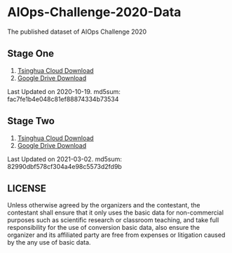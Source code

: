 # AIOps-Challenge-2020-Data
The published dataset of AIOps Challenge 2020

## Stage One

1. [Tsinghua Cloud Download](https://cloud.tsinghua.edu.cn/f/c1ea3426ce444bc9baae/)
2. [Google Drive Download](https://drive.google.com/file/d/1nkEsD1g7THm_T58KwUQZ7o-b174fdx-n/view?usp=sharing)

Last Updated on 2020-10-19. md5sum: fac7fe1b4e048c81ef88874334b73534

## Stage Two

1. [Tsinghua Cloud Download](https://cloud.tsinghua.edu.cn/f/be5921ec670b4beda993/)
2. [Google Drive Download](https://drive.google.com/file/d/1l7m-gdnaqIHveWrT-JLDyEUSA8QzPvZO/view?usp=sharing)

Last Updated on 2021-03-02. md5sum: 82990dbf578cf304a4e98c5573d2fd9b

## LICENSE
Unless otherwise agreed by the organizers and the contestant, the contestant shall ensure that it only uses the basic data for non-commercial purposes such as scientific research or classroom teaching, and take full responsibility for the use of conversion basic data, also ensure the organizer and its affiliated party are free from expenses or litigation caused by the any use of basic data.
